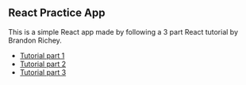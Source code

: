 ## React Practice App

This is a simple React app made by following a 3 part React tutorial by Brandon Richey.

* [Tutorial part 1](https://medium.com/@diamondgfx/learning-react-with-create-react-app-part-1-a12e1833fdc#.47qaehjgf)
* [Tutorial part 2](https://medium.com/@diamondgfx/learning-react-with-create-react-app-part-2-3ad99f38b48d#.ym82fchtt)
* [Tutorial part 3](https://medium.com/@diamondgfx/learning-react-with-create-react-app-part-3-322447d14192#.mu2prlhqs)
